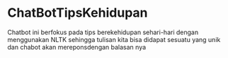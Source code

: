 # ChatBotTipsKehidupan
Chatbot ini berfokus pada tips berekehidupan sehari-hari dengan menggunakan NLTK sehingga tulisan kita bisa didapat sesuatu yang unik dan chabot akan mereponsdengan balasan nya
